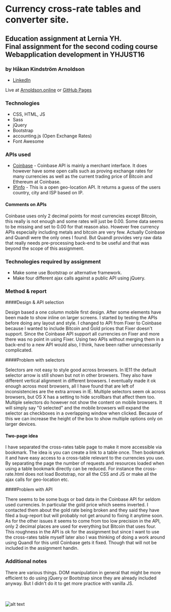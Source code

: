 # Currency cross-rate tables and converter site.

## Education assignment at Lernia YH.<br>Final assignment for the second coding course<br>Webapplication development in YHJUST16

### by Håkan Kindström Arnoldson
  * [LinkedIn](https://www.linkedin.com/in/arnoldson)

Live at [Arnoldson.online](https://arnoldson.online/projects/currency/) or [GitHub Pages](https://hkarn.github.io/currency-exchange-rates-front/)


### Technologies
  * CSS, HTML, JS
  * Sass
  * jQuery
  * Bootstrap
  * accounting.js (Open Exchange Rates)
  * Font Awesome


### APIs used
  * [Coinbase](https://developers.coinbase.com/api/v2) - Coinbase API is mainly a merchant interface. It does however have some open calls such as proving exchange rates for many currencies as well as the current trading price of Bitcoin and Ethereum at Coinbase.
  * [IPinfo](https://ipinfo.io) - This is a open geo-location API. It returns a guess of the users country, city and ISP based on IP.

#### Comments on APIs
  Coinbase uses only 2 decimal points for most currencies except Bitcoin, this really is not enough and some rates will just be 0.00. Some data seems to be missing and set to 0.00 for that reason also. However free currency APIs especially including metals and bitcoin are very few. Actually Coinbase and Quandl were the only ones I found. But Quandl provides very raw data that really needs pre-processing back-end to be useful and that was beyond the scope of this assignment.


### Technologies required by assignment
  * Make some use Bootstrap or alternative framework.
  * Make four different ajax calls against a public API using jQuery.


### Method & report

####Design & API selection

Design based a one column mobile first design. After some elements have been made to show inline on larger screens.
I started by testing the APIs before doing any layout and style. I changed to API from Fixer to Coinbase because I wanted to include Bitcoin and Gold prices that Fixer doesn't support. Since the Coinbase API support all currencies on Fixer and more there was no point in using Fixer. Using two APIs without merging them in a back-end to a new API would also, I think, have been rather unnecessarily complicated.


####Problem with selectors

Selectors are not easy to style good across browsers. In IE11 the default selector arrow is still shown but not in other browsers. They also have different vertical alignment in different browsers. I eventually made it ok enough across most browsers, all I have found that are left of inconsistencies are the extra arrows in IE.
Multiple selectors seem ok across browsers, but OS X has a setting to hide scrollbars that affect them too.
Multiple selectors do however not show the content on mobile browsers. It will simply say "0 selected" and the mobile browsers
will expand the selector as checkboxes in a overlapping window when clicked. Because of this we can increase the height of the box to show multiple options only on larger devices.


#### Two-page idea

I have separated the cross-rates table page to make it more accessible via bookmark. The idea is you can create a link to a table once. Then bookmark it and have easy access to a cross-table relevant to the currencies you use. By separating the page the number of requests and resources loaded when using a table bookmark directly can be reduced. For instance the cross-rate.html does not load Bootstrap, nor all the CSS and JS or make all the ajax calls for geo-location etc.


####Problem with API

There seems to be some bugs or bad data in the Coinbase API for seldom used currencies. In particular the gold price which seems inverted. I contacted them about the gold rate being broken and they said they have filed a bug-report but will probably not get around to fixing it anytime soon. As for the other issues it seems to come from too low precision in the API, only 2 decimal places are used for everything but Bitcoin that uses four.
This roughness in the API is ok for the assignment but since I want to use the cross-rates table myself later also I was thinking of doing a work around using Quandl for this until Coinbase gets it fixed. Though that will not be included in the assignment handin.


### Additional notes

There are various things. DOM manipulation in general that might be more efficient to do using jQuery or Bootstrap since they are already included anyway. But I didn't do it to get more practice with vanilla JS.

<br><br>
  ![alt text](https://files.itslearning.com/data/1821/303/Lernia_logo_orange_liten.jpg "Lernia Logo")
